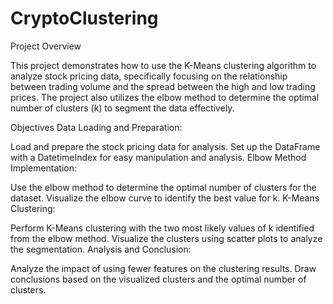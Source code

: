 # CryptoClustering

Project Overview

This project demonstrates how to use the K-Means clustering algorithm to analyze stock pricing data, specifically focusing on the relationship between trading volume and the spread between the high and low trading prices. The project also utilizes the elbow method to determine the optimal number of clusters (k) to segment the data effectively.

Objectives
Data Loading and Preparation:

Load and prepare the stock pricing data for analysis.
Set up the DataFrame with a DatetimeIndex for easy manipulation and analysis.
Elbow Method Implementation:

Use the elbow method to determine the optimal number of clusters for the dataset.
Visualize the elbow curve to identify the best value for k.
K-Means Clustering:

Perform K-Means clustering with the two most likely values of k identified from the elbow method.
Visualize the clusters using scatter plots to analyze the segmentation.
Analysis and Conclusion:

Analyze the impact of using fewer features on the clustering results.
Draw conclusions based on the visualized clusters and the optimal number of clusters.
